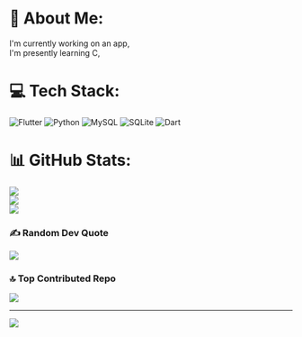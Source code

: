 # 💫 About Me:
I'm currently working on an app,<br>I'm presently learning C,<br>


# 💻 Tech Stack:
![Flutter](https://img.shields.io/badge/Flutter-%2302569B.svg?style=for-the-badge&logo=Flutter&logoColor=white) ![Python](https://img.shields.io/badge/python-3670A0?style=for-the-badge&logo=python&logoColor=ffdd54) ![MySQL](https://img.shields.io/badge/mysql-4479A1.svg?style=for-the-badge&logo=mysql&logoColor=white) ![SQLite](https://img.shields.io/badge/sqlite-%2307405e.svg?style=for-the-badge&logo=sqlite&logoColor=white) ![Dart](https://img.shields.io/badge/dart-%230175C2.svg?style=for-the-badge&logo=dart&logoColor=white)
# 📊 GitHub Stats:
![](https://github-readme-stats.vercel.app/api?username=Natique1415&theme=dark&hide_border=false&include_all_commits=false&count_private=false)<br/>
![](https://github-readme-streak-stats.herokuapp.com/?user=Natique1415&theme=dark&hide_border=false)<br/>
![](https://github-readme-stats.vercel.app/api/top-langs/?username=Natique1415&theme=dark&hide_border=false&include_all_commits=false&count_private=false&layout=compact)

### ✍️ Random Dev Quote
![](https://quotes-github-readme.vercel.app/api?type=horizontal&theme=radical)

### 🔝 Top Contributed Repo
![](https://github-contributor-stats.vercel.app/api?username=Natique1415&limit=5&theme=dark&combine_all_yearly_contributions=true)

---
[![](https://visitcount.itsvg.in/api?id=Natique1415&icon=0&color=0)](https://visitcount.itsvg.in)
